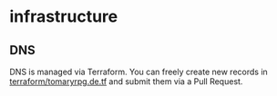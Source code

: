 # infrastructure

## DNS

DNS is managed via Terraform. You can freely create new records in [terraform/tomaryrpg.de.tf](terraform/tomaryrpg.de.tf) and submit them via a Pull Request.
